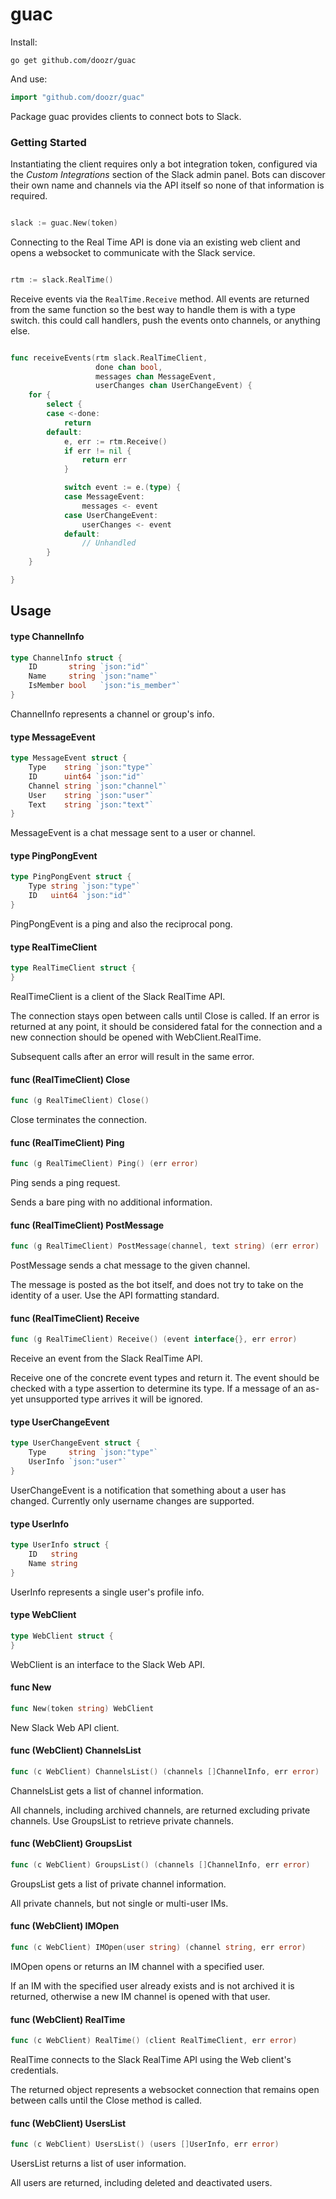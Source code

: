# guac

Install:

```
go get github.com/doozr/guac
```

And use:

```go
import "github.com/doozr/guac"
```

Package guac provides clients to connect bots to Slack.


### Getting Started

Instantiating the client requires only a bot integration token, configured via
the *Custom Integrations* section of the Slack admin panel. Bots can discover
their own name and channels via the API itself so none of that information is
required.

```go

slack := guac.New(token)

```

Connecting to the Real Time API is done via an existing web client and opens a
websocket to communicate with the Slack service.

```go

rtm := slack.RealTime()

```

Receive events via the `RealTime.Receive` method. All events are returned from
the same function so the best way to handle them is with a type switch. this
could call handlers, push the events onto channels, or anything else.

```go

func receiveEvents(rtm slack.RealTimeClient,
                   done chan bool,
                   messages chan MessageEvent,
                   userChanges chan UserChangeEvent) {
    for {
        select {
        case <-done:
            return
        default:
            e, err := rtm.Receive()
            if err != nil {
                return err
            }

            switch event := e.(type) {
            case MessageEvent:
                messages <- event
            case UserChangeEvent:
                userChanges <- event
            default:
                // Unhandled
        }
    }

}

```

## Usage

#### type ChannelInfo

```go
type ChannelInfo struct {
	ID       string `json:"id"`
	Name     string `json:"name"`
	IsMember bool   `json:"is_member"`
}
```

ChannelInfo represents a channel or group's info.

#### type MessageEvent

```go
type MessageEvent struct {
	Type    string `json:"type"`
	ID      uint64 `json:"id"`
	Channel string `json:"channel"`
	User    string `json:"user"`
	Text    string `json:"text"`
}
```

MessageEvent is a chat message sent to a user or channel.

#### type PingPongEvent

```go
type PingPongEvent struct {
	Type string `json:"type"`
	ID   uint64 `json:"id"`
}
```

PingPongEvent is a ping and also the reciprocal pong.

#### type RealTimeClient

```go
type RealTimeClient struct {
}
```

RealTimeClient is a client of the Slack RealTime API.

The connection stays open between calls until Close is called. If an error is
returned at any point, it should be considered fatal for the connection and a
new connection should be opened with WebClient.RealTime.

Subsequent calls after an error will result in the same error.

#### func (RealTimeClient) Close

```go
func (g RealTimeClient) Close()
```
Close terminates the connection.

#### func (RealTimeClient) Ping

```go
func (g RealTimeClient) Ping() (err error)
```
Ping sends a ping request.

Sends a bare ping with no additional information.

#### func (RealTimeClient) PostMessage

```go
func (g RealTimeClient) PostMessage(channel, text string) (err error)
```
PostMessage sends a chat message to the given channel.

The message is posted as the bot itself, and does not try to take on the
identity of a user. Use the API formatting standard.

#### func (RealTimeClient) Receive

```go
func (g RealTimeClient) Receive() (event interface{}, err error)
```
Receive an event from the Slack RealTime API.

Receive one of the concrete event types and return it. The event should be
checked with a type assertion to determine its type. If a message of an as-yet
unsupported type arrives it will be ignored.

#### type UserChangeEvent

```go
type UserChangeEvent struct {
	Type     string `json:"type"`
	UserInfo `json:"user"`
}
```

UserChangeEvent is a notification that something about a user has changed.
Currently only username changes are supported.

#### type UserInfo

```go
type UserInfo struct {
	ID   string
	Name string
}
```

UserInfo represents a single user's profile info.

#### type WebClient

```go
type WebClient struct {
}
```

WebClient is an interface to the Slack Web API.

#### func  New

```go
func New(token string) WebClient
```
New Slack Web API client.

#### func (WebClient) ChannelsList

```go
func (c WebClient) ChannelsList() (channels []ChannelInfo, err error)
```
ChannelsList gets a list of channel information.

All channels, including archived channels, are returned excluding private
channels. Use GroupsList to retrieve private channels.

#### func (WebClient) GroupsList

```go
func (c WebClient) GroupsList() (channels []ChannelInfo, err error)
```
GroupsList gets a list of private channel information.

All private channels, but not single or multi-user IMs.

#### func (WebClient) IMOpen

```go
func (c WebClient) IMOpen(user string) (channel string, err error)
```
IMOpen opens or returns an IM channel with a specified user.

If an IM with the specified user already exists and is not archived it is
returned, otherwise a new IM channel is opened with that user.

#### func (WebClient) RealTime

```go
func (c WebClient) RealTime() (client RealTimeClient, err error)
```
RealTime connects to the Slack RealTime API using the Web client's credentials.

The returned object represents a websocket connection that remains open between
calls until the Close method is called.

#### func (WebClient) UsersList

```go
func (c WebClient) UsersList() (users []UserInfo, err error)
```
UsersList returns a list of user information.

All users are returned, including deleted and deactivated users.
